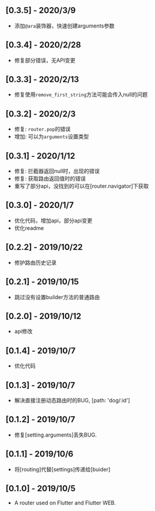 ## [0.3.5] - 2020/3/9

- 添加`@ara`装饰器，快速创建arguments参数

## [0.3.4] - 2020/2/28

- 修复部分错误，无API变更

## [0.3.3] - 2020/2/13

- 修复使用`remove_first_string`方法可能会传入null的问题

## [0.3.2] - 2020/2/3

 * 修复: `router.pop`的错误
 * 增加: 可以为`arguments`设置类型

## [0.3.1] - 2020/1/12

 * 修复: 拦截器返回null时，出现的错误
 * 修复: 获取路由返回值时的错误
 * 重写了部分api，没找到的可以在[router.navigator]下获取
 

## [0.3.0] - 2020/1/7

* 优化代码，增加api，部分api变更
* 优化readme

## [0.2.2] - 2019/10/22

* 修护路由历史记录

## [0.2.1] - 2019/10/15

* 跳过没有设置builder方法的普通路由

## [0.2.0] - 2019/10/12

* api修改

## [0.1.4] - 2019/10/7

* 优化代码

## [0.1.3] - 2019/10/7

* 解决直接注册动态路由时的BUG, [path: 'dog/:id']

## [0.1.2] - 2019/10/7

* 修复[setting.arguments]丢失BUG.

## [0.1.1] - 2019/10/6

* 将[routing]代替[settings]传递给[buider]

## [0.1.0] - 2019/10/5

* A router used on Flutter and Flutter WEB.

